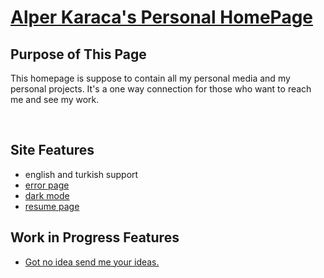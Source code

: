 # [Alper Karaca's Personal HomePage](https://alpeerkaraca.github.io)

## Purpose of This Page

This homepage is suppose to contain all my personal media and my personal projects. It's a one way connection for those who want to reach me and see my work.

<br>

## Site Features

* english and turkish support
* [error page](https://alpeerkaraca.github.io/404.html)
* [dark mode](https://alpeerkaraca.github.io/dark)
* [resume page](https://alpeerkaraca.github.io/resume)
## Work in Progress Features

* [Got no idea send me your ideas.](mailto:alpeerkaraca@gmail.com)

